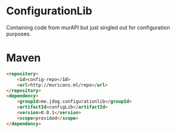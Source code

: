 # ConfigurationLib
Containing code from murAPI but just singled out for configuration purposes.
# Maven
```HTML
<repository>
    <id>config-repo</id>
    <url>http://muricans.ml/repo</url>
</repository>
<dependency>
    <groupId>me.jdog.configurationlib</groupId>
    <artifactId>configLib</artifactId>
    <version>0.0.1</version>
    <scope>provided</scope>
</dependency>
```
